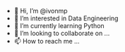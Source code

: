 - 👋 Hi, I’m @ivonmp
- 👀 I’m interested in Data Engineering
- 🌱 I’m currently learning Python
- 💞️ I’m looking to collaborate on ...
- 📫 How to reach me ...

<!---
ivonmp/ivonmp is a ✨ special ✨ repository because its `README.md` (this file) appears on your GitHub profile.
You can click the Preview link to take a look at your changes.
--->
